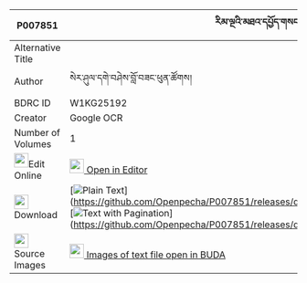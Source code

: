 |P007851|རིམ་ལྔའི་མཐའ་དཔྱོད་གསང་དོན་ཀུནྡ་བཞད་པའི་ལེགས་བཤད་རྒྱུ་སྐར་བདག་པོ། 
| --- | --- 
|Alternative Title |
|Author| སེར་ཤུལ་དགེ་བཤེས་བློ་བཟང་ཕུན་ཚོགས།
|BDRC ID | W1KG25192
|Creator | Google OCR
|Number of Volumes| 1
|<img width="25" src="https://img.icons8.com/color/25/000000/edit-property.png">Edit Online| [<img width="25" src="https://avatars.githubusercontent.com/u/45091458?s=200&v=4"> Open in Editor](http://editor.openpecha.org/P007851)
|<img width="25" src="https://img.icons8.com/fluent/48/000000/download-2.png"/>  Download | [![](https://img.icons8.com/color/20/000000/txt.png)Plain Text](https://github.com/Openpecha/P007851/releases/download/v1/rim_nga_i_tacho_sangdon_kunda(_plain_P007851.zip), [![](https://img.icons8.com/color/20/000000/txt.png)Text with Pagination](https://github.com/Openpecha/P007851/releases/download/v1/rim_nga_i_tacho_sangdon_kunda(_pages_P007851.zip)
|<img width="25" src="https://img.icons8.com/plasticine/100/000000/pictures-folder.png"/>  Source Images | [<img width="25" src="https://library.bdrc.io/icons/BUDA-small.svg"> Images of text file open in BUDA](https://library.bdrc.io/show/bdr:W1KG25192)